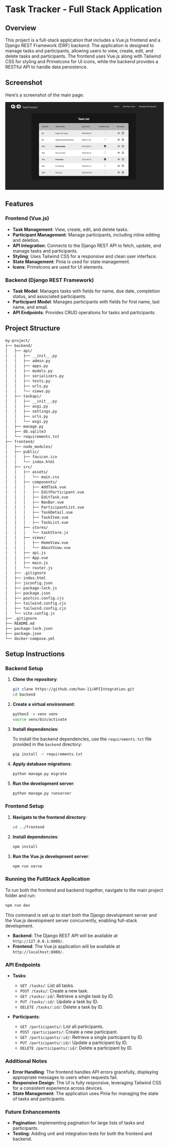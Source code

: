 

# Task Tracker - Full Stack Application

## Overview

This project is a full-stack application that includes a Vue.js frontend and a Django REST Framework (DRF) backend. The application is designed to manage tasks and participants, allowing users to view, create, edit, and delete tasks and participants. The frontend uses Vue.js along with Tailwind CSS for styling and PrimeIcons for UI icons, while the backend provides a RESTful API to handle data persistence.


## Screenshot

Here’s a screenshot of the main page:

![Screenshot of the Webpage](frontend/dist/assets/Screenshot.png)

## Features

### Frontend (Vue.js)
- **Task Management**: View, create, edit, and delete tasks.
- **Participant Management**: Manage participants, including inline editing and deletion.
- **API Integration**: Connects to the Django REST API to fetch, update, and manage tasks and participants.
- **Styling**: Uses Tailwind CSS for a responsive and clean user interface.
- **State Management**: Pinia is used for state management.
- **Icons**: PrimeIcons are used for UI elements.

### Backend (Django REST Framework)
- **Task Model**: Manages tasks with fields for name, due date, completion status, and associated participants.
- **Participant Model**: Manages participants with fields for first name, last name, and email.
- **API Endpoints**: Provides CRUD operations for tasks and participants.

## Project Structure

```
my-project/
├── backend/
│   ├── api/
│   │   ├── __init__.py
│   │   ├── admin.py
│   │   ├── apps.py
│   │   ├── models.py
│   │   ├── serializers.py
│   │   ├── tests.py
│   │   ├── urls.py
│   │   └── views.py
│   ├── taskapi/
│   │   ├── __init__.py
│   │   ├── asgi.py
│   │   ├── settings.py
│   │   ├── urls.py
│   │   └── wsgi.py
│   ├── manage.py
│   ├── db.sqlite3
│   └── requirements.txt
├── frontend/
│   ├── node_modules/
│   ├── public/
│   │   ├── favicon.ico
│   │   └── index.html
│   ├── src/
│   │   ├── assets/
│   │   │   └── main.css
│   │   ├── components/
│   │   │   ├── AddTask.vue
│   │   │   ├── EditParticipant.vue
│   │   │   ├── EditTask.vue
│   │   │   ├── NavBar.vue
│   │   │   ├── ParticipantList.vue
│   │   │   ├── TaskDetail.vue
│   │   │   ├── TaskItem.vue
│   │   │   ├── TaskList.vue
│   │   ├── stores/
│   │   │   └── taskStore.js
│   │   ├── views/
│   │   │   ├── HomeView.vue
│   │   │   └── AboutView.vue
│   │   ├── api.js
│   │   ├── App.vue
│   │   ├── main.js
│   │   └── router.js
│   ├── .gitignore
│   ├── index.html
│   ├── jsconfig.json
│   ├── package-lock.js
│   ├── package.json
│   ├── postcss.config.cjs
│   ├── tailwind.config.cjs
│   ├── tailwind.config.cjs
│   └── vite.config.js
├── .gitignore
├── README.md
├── package-lock.json
├── package.json
└── docker-compose.yml
```

## Setup Instructions


### Backend Setup

1. **Clone the repository**:
   ```bash
   git clone https://github.com/han-11/APIIntegration.git
   cd backend
   ```

2. **Create a virtual environment**:
   ```bash
   python3 -m venv venv
   source venv/bin/activate
   ```

3. **Install dependencies**:

   To install the backend dependencies, use the `requirements.txt` file provided in the `backend` directory:

   ```bash
   pip install -r requirements.txt
   ```

4. **Apply database migrations**:
   ```bash
   python manage.py migrate
   ```

5. **Run the development server**:
   ```bash
   python manage.py runserver
   ```

### Frontend Setup

1. **Navigate to the frontend directory**:
   ```bash
   cd ../frontend
   ```

2. **Install dependencies**:
   ```bash
   npm install
   ```

3. **Run the Vue.js development server**:
   ```bash
   npm run serve
   ```

### Running the FullStack Application

To run both the frontend and backend together, navigate to the main project folder and run:

```bash
npm run dev
```

This command is set up to start both the Django development server and the Vue.js development server concurrently, enabling full-stack development.

- **Backend**: The Django REST API will be available at `http://127.0.0.1:8000/`.
- **Frontend**: The Vue.js application will be available at `http://localhost:8080/`.

### API Endpoints

- **Tasks**:
  - `GET /tasks/`: List all tasks.
  - `POST /tasks/`: Create a new task.
  - `GET /tasks/:id/`: Retrieve a single task by ID.
  - `PUT /tasks/:id/`: Update a task by ID.
  - `DELETE /tasks/:id/`: Delete a task by ID.

- **Participants**:
  - `GET /participants/`: List all participants.
  - `POST /participants/`: Create a new participant.
  - `GET /participants/:id/`: Retrieve a single participant by ID.
  - `PUT /participants/:id/`: Update a participant by ID.
  - `DELETE /participants/:id/`: Delete a participant by ID.

### Additional Notes

- **Error Handling**: The frontend handles API errors gracefully, displaying appropriate messages to users when requests fail.
- **Responsive Design**: The UI is fully responsive, leveraging Tailwind CSS for a consistent experience across devices.
- **State Management**: The application uses Pinia for managing the state of tasks and participants.

### Future Enhancements

- **Pagination**: Implementing pagination for large lists of tasks and participants.
- **Testing**: Adding unit and integration tests for both the frontend and backend.

